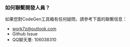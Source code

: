 ### 如何聯繫開發人員？

如果您對CodeGen工具箱有任何疑問，請參考下面的聯繫信息：

- work7z@outlook.com
- Github Issue
- QQ聊天羣: 106038310
